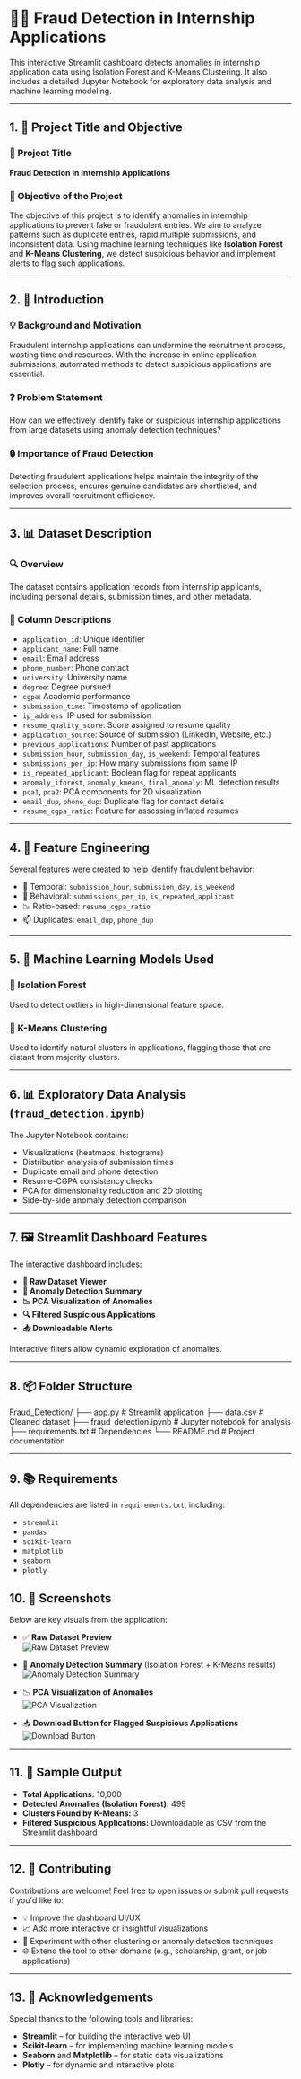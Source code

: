 # 🕵️‍♂️ Fraud Detection in Internship Applications

This interactive Streamlit dashboard detects anomalies in internship application data using Isolation Forest and K-Means Clustering. It also includes a detailed Jupyter Notebook for exploratory data analysis and machine learning modeling.

---

## 1. 🚀 Project Title and Objective

### 📌 Project Title  
**Fraud Detection in Internship Applications**

### 🎯 Objective of the Project  
The objective of this project is to identify anomalies in internship applications to prevent fake or fraudulent entries. We aim to analyze patterns such as duplicate entries, rapid multiple submissions, and inconsistent data. Using machine learning techniques like **Isolation Forest** and **K-Means Clustering**, we detect suspicious behavior and implement alerts to flag such applications.

---

## 2. 🧠 Introduction

### 💡 Background and Motivation  
Fraudulent internship applications can undermine the recruitment process, wasting time and resources. With the increase in online application submissions, automated methods to detect suspicious applications are essential.

### ❓ Problem Statement  
How can we effectively identify fake or suspicious internship applications from large datasets using anomaly detection techniques?

### 🔒 Importance of Fraud Detection  
Detecting fraudulent applications helps maintain the integrity of the selection process, ensures genuine candidates are shortlisted, and improves overall recruitment efficiency.

---

## 3. 📊 Dataset Description

### 🔍 Overview  
The dataset contains application records from internship applicants, including personal details, submission times, and other metadata.

### 🧾 Column Descriptions  
- `application_id`: Unique identifier  
- `applicant_name`: Full name  
- `email`: Email address  
- `phone_number`: Phone contact  
- `university`: University name  
- `degree`: Degree pursued  
- `cgpa`: Academic performance  
- `submission_time`: Timestamp of application  
- `ip_address`: IP used for submission  
- `resume_quality_score`: Score assigned to resume quality  
- `application_source`: Source of submission (LinkedIn, Website, etc.)  
- `previous_applications`: Number of past applications  
- `submission_hour`, `submission_day`, `is_weekend`: Temporal features  
- `submissions_per_ip`: How many submissions from same IP  
- `is_repeated_applicant`: Boolean flag for repeat applicants  
- `anomaly_iforest`, `anomaly_kmeans`, `final_anomaly`: ML detection results  
- `pca1`, `pca2`: PCA components for 2D visualization  
- `email_dup`, `phone_dup`: Duplicate flag for contact details  
- `resume_cgpa_ratio`: Feature for assessing inflated resumes  

---

## 4. 🔧 Feature Engineering

Several features were created to help identify fraudulent behavior:
- 📅 Temporal: `submission_hour`, `submission_day`, `is_weekend`
- 📌 Behavioral: `submissions_per_ip`, `is_repeated_applicant`
- 📉 Ratio-based: `resume_cgpa_ratio`
- 📫 Duplicates: `email_dup`, `phone_dup`

---

## 5. 🤖 Machine Learning Models Used

### 🌲 Isolation Forest  
Used to detect outliers in high-dimensional feature space.

### 🔵 K-Means Clustering  
Used to identify natural clusters in applications, flagging those that are distant from majority clusters.

---

## 6. 📊 Exploratory Data Analysis (`fraud_detection.ipynb`)

The Jupyter Notebook contains:
- Visualizations (heatmaps, histograms)
- Distribution analysis of submission times
- Duplicate email and phone detection
- Resume-CGPA consistency checks
- PCA for dimensionality reduction and 2D plotting
- Side-by-side anomaly detection comparison

---

## 7. 🖼️ Streamlit Dashboard Features

The interactive dashboard includes:
- **📄 Raw Dataset Viewer**
- **🚨 Anomaly Detection Summary**
- **📉 PCA Visualization of Anomalies**
- **🔍 Filtered Suspicious Applications**
- **📥 Downloadable Alerts**

Interactive filters allow dynamic exploration of anomalies.

---

## 8. 📦 Folder Structure

Fraud_Detection/
├── app.py # Streamlit application
├── data.csv # Cleaned dataset
├── fraud_detection.ipynb # Jupyter notebook for analysis
├── requirements.txt # Dependencies
└── README.md # Project documentation


---

## 9. 📚 Requirements

All dependencies are listed in `requirements.txt`, including:

- `streamlit`
- `pandas`
- `scikit-learn`
- `matplotlib`
- `seaborn`
- `plotly`

## 10. 📸 Screenshots

Below are key visuals from the application:

- ✅ **Raw Dataset Preview**  
  ![Raw Dataset Preview](raw_dataset_preview.jpg)

- 🚨 **Anomaly Detection Summary** (Isolation Forest + K-Means results)  
  ![Anomaly Detection Summary](images/anomaly_detection_summary.jpg)

- 📉 **PCA Visualization of Anomalies**  
  ![PCA Visualization](images/PCA_Visualization.png)

- 📥 **Download Button for Flagged Suspicious Applications**  
  ![Download Button](images/download_button.jpg)


---

## 11. 📂 Sample Output

- **Total Applications:** 10,000  
- **Detected Anomalies (Isolation Forest):** 499  
- **Clusters Found by K-Means:** 3  
- **Filtered Suspicious Applications:** Downloadable as CSV from the Streamlit dashboard

---

## 12. 🤝 Contributing

Contributions are welcome! Feel free to open issues or submit pull requests if you'd like to:

- 💡 Improve the dashboard UI/UX  
- 📈 Add more interactive or insightful visualizations  
- 🧠 Experiment with other clustering or anomaly detection techniques  
- 🌐 Extend the tool to other domains (e.g., scholarship, grant, or job applications)

---

## 13. 🙌 Acknowledgements

Special thanks to the following tools and libraries:

- **Streamlit** – for building the interactive web UI  
- **Scikit-learn** – for implementing machine learning models  
- **Seaborn** and **Matplotlib** – for static data visualizations  
- **Plotly** – for dynamic and interactive plots
